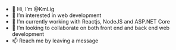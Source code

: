 - 👋 Hi, I’m @KmLig
- 👀 I’m interested in web development
- 🌱 I’m currently working with Reactjs, NodeJS and ASP.NET Core
- 💞️ I’m looking to collaborate on both front end and back end web development
- 📫 Reach me by leaving a message

<!---
KmLig/KmLig is a ✨ special ✨ repository because its `README.md` (this file) appears on your GitHub profile.
You can click the Preview link to take a look at your changes.
--->

